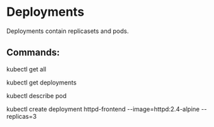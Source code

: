 # Deployments

Deployments contain replicasets and pods.

## Commands:

kubectl get all

kubectl get deployments

kubectl describe pod <name>

kubectl create deployment httpd-frontend --image=httpd:2.4-alpine --replicas=3
